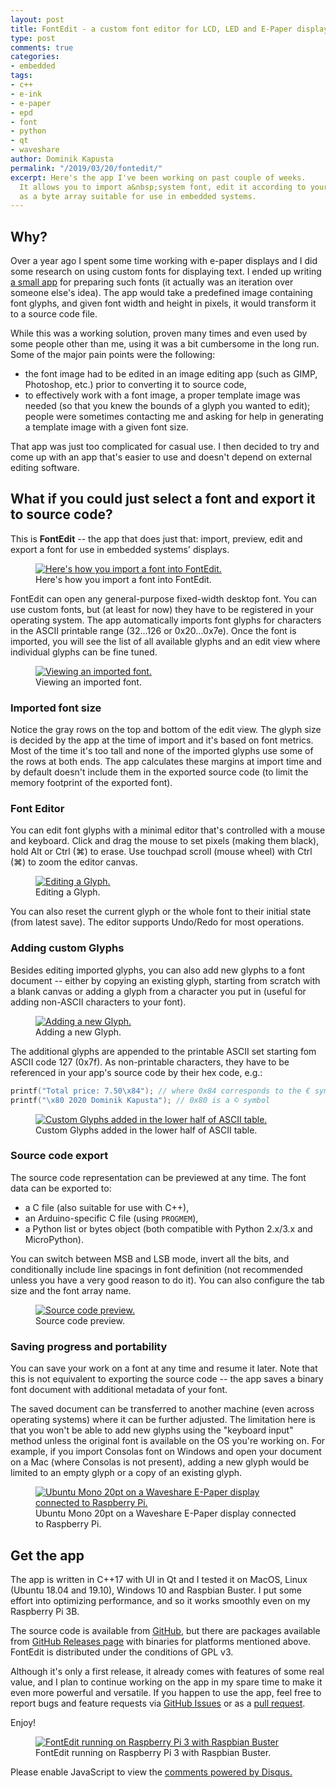 ```yaml
---
layout: post
title: FontEdit - a custom font editor for LCD, LED and E-Paper displays
type: post
comments: true
categories:
- embedded
tags:
- c++
- e-ink
- e-paper
- epd
- font
- python
- qt
- waveshare
author: Dominik Kapusta
permalink: "/2019/03/20/fontedit/"
excerpt: Here's the app I've been working on past couple of weeks.
  It allows you to import a&nbsp;system font, edit it according to your needs and export
  as a byte array suitable for use in embedded systems.
---
```


## Why?

Over a year ago I spent some time working with e-paper displays and I did some
research on using custom fonts for displaying text. I ended up writing 
[a small app](/2019/02/10/font2bytes) for preparing such fonts (it actually was an
iteration over someone else's idea). The app would take a predefined image containing
font glyphs, and given font width and height in pixels, it would transform it to
a source code file.

While this was a working solution, proven many times and even used by some people
other than me, using it was a bit cumbersome in the long run. Some of the major pain points 
were the following:
* the font image had to be edited in an image editing app (such as GIMP, Photoshop, etc.)
  prior to converting it to source code,
* to effectively work with a font image, a proper template image was needed (so
  that you knew the bounds of a glyph you wanted to edit); people were sometimes 
  contacting me and asking for help in generating a template image with a given font size.

That app was just too complicated for casual use. I then decided to try and come up
with an app that's easier to use and doesn't depend on external editing software.

## What if you could just select a font and export it to source code?

This is **FontEdit** -- the app that does just that: import, preview, edit
and export a font for use in embedded systems' displays.

<figure>
  <a href="/assets/fontedit/import_dialog.png">
    <img src="/assets/fontedit/import_dialog.png" alt="Here's how you import a font into FontEdit.">
  </a>
  <figcaption>Here's how you import a font into FontEdit.</figcaption>
</figure>

FontEdit can open any general-purpose fixed-width desktop font. You can use custom
fonts, but (at least for now) they have to be registered in your operating system. 
The app automatically imports font glyphs for characters in the ASCII printable range
(32...126 or 0x20...0x7e). Once the font is imported, you will see the list of all
available glyphs and an edit view where individual glyphs can be fine tuned.

<figure>
  <a href="/assets/fontedit/imported_font.png">
    <img src="/assets/fontedit/imported_font.png" alt="Viewing an imported font.">
  </a>
  <figcaption>Viewing an imported font.</figcaption>
</figure>

### Imported font size

Notice the gray rows on the top and bottom of the edit view. The glyph size is decided
by the app at the time of import and it's based on font metrics. Most of the time it's
too tall and none of the imported glyphs use some of the rows at both ends. The app 
calculates these margins at import time and by default doesn't include them in the exported
source code (to limit the memory footprint of the exported font).


### Font Editor

You can edit font glyphs with a minimal editor that's controlled with a mouse
and keyboard. Click and drag the mouse to set pixels (making them black), hold
Alt or Ctrl (⌘) to erase. Use touchpad scroll (mouse wheel) with Ctrl (⌘) to zoom
the editor canvas.

<figure>
  <a href="/assets/fontedit/custom_drawing.png">
    <img src="/assets/fontedit/custom_drawing.png" alt="Editing a Glyph.">
  </a>
  <figcaption>Editing a Glyph.</figcaption>
</figure>

You can also reset the current glyph or the whole font to their initial state
(from latest save). The editor supports Undo/Redo for most operations.


### Adding custom Glyphs

Besides editing imported glyphs, you can also add new glyphs to a font document
-- either by copying an existing glyph, starting from scratch with a blank canvas
or adding a glyph from a character you put in (useful for adding non-ASCII characters
to your font).

<figure>
  <a href="/assets/fontedit/add_new_glyph.png">
    <img src="/assets/fontedit/add_new_glyph.png" alt="Adding a new Glyph.">
  </a>
  <figcaption>Adding a new Glyph.</figcaption>
</figure>

The additional glyphs are appended to the printable ASCII set starting fom ASCII code 127 (0x7f). As non-printable characters, they have to be referenced in your app's source code by their hex code, e.g.:

```C
printf("Total price: 7.50\x84"); // where 0x84 corresponds to the € symbol
printf("\x80 2020 Dominik Kapusta"); // 0x80 is a © symbol
```

<figure>
  <a href="/assets/fontedit/extra_glyphs.png">
    <img src="/assets/fontedit/extra_glyphs.png" alt="Custom Glyphs added in the lower half of ASCII table.">
  </a>
  <figcaption>Custom Glyphs added in the lower half of ASCII table.</figcaption>
</figure>

### Source code export

The source code representation can be previewed at any time. The font data can be exported to:

* a C file (also suitable for use with C++),
* an Arduino-specific C file (using `PROGMEM`),
* a Python list or bytes object (both compatible with Python 2.x/3.x and MicroPython).

You can switch between MSB and LSB mode, invert all the bits, and conditionally include
line spacings in font definition (not recommended unless you have a very good reason
to do it). You can also configure the tab size and the font array name.

<figure>
  <a href="/assets/fontedit/source_code.png">
    <img src="/assets/fontedit/source_code.png" alt="Source code preview.">
  </a>
  <figcaption>Source code preview.</figcaption>
</figure>

### Saving progress and portability

You can save your work on a font at any time and resume it later. Note that this is
not equivalent to exporting the source code -- the app saves a binary font document
with additional metadata of your font.

The saved document can be transferred to another machine (even across operating systems)
where it can be further adjusted. The limitation here is that you won't be able to
add new glyphs using the "keyboard input" method unless the original font is available
on the OS you're working on. For example, if you import Consolas font on Windows and 
open your document on a Mac (where Consolas is not present), adding a new glyph would
be limited to an empty glyph or a copy of an existing glyph.

<figure>
  <a href="/assets/fontedit/epaper_rpi.jpg">
    <img src="/assets/fontedit/epaper_rpi.jpg" alt="Ubuntu Mono 20pt on a Waveshare E-Paper display connected to Raspberry Pi.">
  </a>
  <figcaption>Ubuntu Mono 20pt on a Waveshare E-Paper display connected to Raspberry Pi.</figcaption>
</figure>

## Get the app

The app is written in C++17 with UI in Qt and I tested it on MacOS, Linux (Ubuntu 18.04 and 19.10),
Windows 10 and Raspbian Buster. I put some effort into optimizing performance, and so
it works smoothly even on my Raspberry Pi 3B.

The source code is available from [GitHub](https://github.com/ayoy/fontedit), but there 
are packages available from [GitHub Releases page](https://github.com/ayoy/fontedit/releases) 
with binaries for platforms mentioned above. FontEdit is distributed under the conditions of GPL v3.

Although it's only a first release, it already comes with features of some real value,
and I plan to continue working on the app in my spare time to make it even more powerful
and versatile. If you happen to use the app, feel free to report bugs and feature 
requests via [GitHub Issues](https://github.com/ayoy/fontedit/issues) or as 
a&nbsp;[pull request](https://github.com/ayoy/fontedit/pulls).

Enjoy!

<figure>
  <a href="/assets/fontedit/raspbian.jpg">
    <img src="/assets/fontedit/raspbian.jpg" alt="FontEdit running on Raspberry Pi 3 with Raspbian Buster">
  </a>
  <figcaption>FontEdit running on Raspberry Pi 3 with Raspbian Buster.</figcaption>
</figure>

<div id="disqus_thread"></div>
<script>

/**
*  RECOMMENDED CONFIGURATION VARIABLES: EDIT AND UNCOMMENT THE SECTION BELOW TO INSERT DYNAMIC VALUES FROM YOUR PLATFORM OR CMS.
*  LEARN WHY DEFINING THESE VARIABLES IS IMPORTANT: https://disqus.com/admin/universalcode/#configuration-variables*/

var disqus_config = function () {
this.page.url = 'https://kapusta.cc/2019/03/20/fontedit/';  // Replace PAGE_URL with your page's canonical URL variable
this.page.identifier = '2019-03-20-fontedit'; // Replace PAGE_IDENTIFIER with your page's unique identifier variable
};

(function() { // DON'T EDIT BELOW THIS LINE
var d = document, s = d.createElement('script');
s.src = 'https://kapusta-cc.disqus.com/embed.js';
s.setAttribute('data-timestamp', +new Date());
(d.head || d.body).appendChild(s);
})();
</script>
<noscript>Please enable JavaScript to view the <a href="https://disqus.com/?ref_noscript">comments powered by Disqus.</a></noscript>


